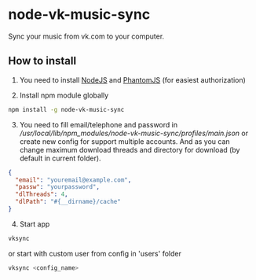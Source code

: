node-vk-music-sync
==================

Sync your music from vk.com to your computer.

## How to install
1. You need to install [NodeJS](http://nodejs.org/) and [PhantomJS](http://phantomjs.org/) (for easiest authorization)

2. Install npm module globally
  ```sh
  npm install -g node-vk-music-sync
  ```
3. You need to fill email/telephone and password in */usr/local/lib/npm_modules/node-vk-music-sync/profiles/main.json* or create new config for support multiple accounts. And as you can change maximum download threads and directory for download (by default in current folder).
  ```json
  {
    "email": "youremail@example.com",
    "passw": "yourpassword",
    "dlThreads": 4,
    "dlPath": "#{__dirname}/cache"
  }
  ```

4. Start app
  ```sh
  vksync
  ```

  or start with custom user from config in 'users' folder
  ```sh
  vksync <config_name>
  ```
